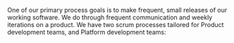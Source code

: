 One of our primary process goals is to make frequent, small releases of our working software. We do through frequent communication and weekly iterations on a product. We have two scrum processes tailored for Product development teams, and Platform development teams:

